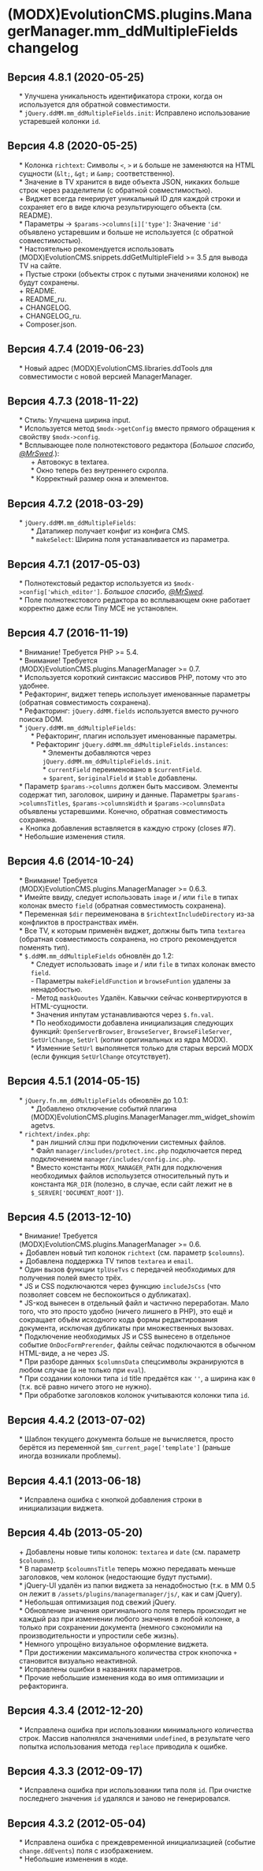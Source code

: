 # (MODX)EvolutionCMS.plugins.ManagerManager.mm_ddMultipleFields changelog


## Версия 4.8.1 (2020-05-25)
* \* Улучшена уникальность идентификатора строки, когда он используется для обратной совместимости.
* \* `jQuery.ddMM.mm_ddMultipleFields.init`: Исправлено использование устаревшей колонки `id`.


## Версия 4.8 (2020-05-25)
* \* Колонка `richtext`: Символы `<`, `>` и `&` больше не заменяются на HTML сущности (`&lt;`, `&gt;` и `&amp;` соответственно).
* \* Значение в TV хранится в виде объекта JSON, никаких больше строк через разделители (с обратной совместимостью).
* \+ Виджет всегда генерирует уникальный ID для каждой строки и сохраняет его в виде ключа результирующего объекта (см. README).
* \* Параметры → `$params->columns[i]['type']`: Значение `'id'` объявлено устаревшим и больше не используется (с обратной совместимостью).
* \* Настоятельно рекомендуется использовать (MODX)EvolutionCMS.snippets.ddGetMultipleField >= 3.5 для вывода TV на сайте.
* \+ Пустые строки (объекты строк с путыми значениями колонок) не будут сохранены.
* \+ README.
* \+ README_ru.
* \+ CHANGELOG.
* \+ CHANGELOG_ru.
* \+ Composer.json.


## Версия 4.7.4 (2019-06-23)
* \* Новый адрес (MODX)EvolutionCMS.libraries.ddTools для совместимости с новой версией ManagerManager.


## Версия 4.7.3 (2018-11-22)
* \* Стиль: Улучшена ширина input.
* \* Используется метод `$modx->getConfig` вместо прямого обращения к свойству `$modx->config`.
* \* Всплывающее поле полнотекстового редактора (_Большое спасибо, [@MrSwed](https://github.com/MrSwed)._):
	* \+ Автовокус в textarea.
	* \* Окно теперь без внутреннего скролла.
	* \* Корректный размер окна и элементов.


## Версия 4.7.2 (2018-03-29)
* \* `jQuery.ddMM.mm_ddMultipleFields`:
	* \* Датапикер получает конфиг из конфига CMS.
	* \* `makeSelect`: Ширина поля устанавливается из параметра.


## Версия 4.7.1 (2017-05-03)
* \* Полнотекстовый редактор используется из `$modx->config['which_editor']`. _Большое спасибо, [@MrSwed](https://github.com/MrSwed)._
* \* Поле полнотекстового редактора во всплывающем окне работает корректно даже если Tiny MCE не установлен.


## Версия 4.7 (2016-11-19)
* \* Внимание! Требуется PHP >= 5.4.
* \* Внимание! Требуется (MODX)EvolutionCMS.plugins.ManagerManager >= 0.7.
* \* Используется короткий синтаксис массивов PHP, потому что это удобнее.
* \* Рефакторинг, виджет теперь использует именованные параметры (обратная совместимость сохранена).
* \* Рефакторинг: `jQuery.ddMM.fields` используется вместо ручного поиска DOM.
* \* `jQuery.ddMM.mm_ddMultipleFields`:
	* \* Рефакторинг, плагин использует именованные параметры.
	* \* Рефакторинг `jQuery.ddMM.mm_ddMultipleFields.instances`:
		* \* Элементы добавляются через `jQuery.ddMM.mm_ddMultipleFields.init`.
		* \* `currentField` переименовано в `$currentField`.
		* \+ `$parent`, `$originalField` и `$table` добавлены.
* \* Параметр `$params->columns` должен быть массивом. Элементы содержат тип, заголовок, ширину и данные. Параметры `$params->columnsTitles`, `$params->columnsWidth` и `$params->columnsData` объявлены устаревшими. Конечно, обратная совместимость сохранена.
* \+ Кнопка добавления вставляется в каждую строку (closes #7).
* \* Небольшие изменения стиля.


## Версия 4.6 (2014-10-24)
* \* Внимание! Требуется (MODX)EvolutionCMS.plugins.ManagerManager >= 0.6.3.
* \* Имейте ввиду, следует использовать `image` и / или `file` в типах колонак вместо `field` (обратная совместимость сохранена).
* \* Переменная `$dir` переименована в `$richtextIncludeDirectory` из-за конфликтов в пространствах имён.
* \* Все TV, к которым применён виджет, должны быть типа `textarea` (обратная совместимость сохранена, но строго рекомендуется поменять тип).
* \* `$.ddMM.mm_ddMultipleFields` обновлён до 1.2:
	* \* Следует использовать `image` и / или `file` в типах колонак вместо `field`.
	* \- Параметры `makeFieldFunction` и `browseFuntion` удалены за ненадобостью.
	* \- Метод `maskQuoutes` Удалён. Кавычки сейчас конвертируются в HTML-сущности.
	* \* Значения инпутам устанавливаются через `$.fn.val`.
	* \* По необходимости добавлена инициализация следующих функций: `OpenServerBrowser`, `BrowseServer`, `BrowseFileServer`, `SetUrlChange`, `SetUrl` (копии оригинальных из ядра MODX).
	* \* Изменние `SetUrl` выполянется только для старых версий MODX (если функция `SetUrlChange` отсутствует).


## Версия 4.5.1 (2014-05-15)
* \* `jQuery.fn.mm_ddMultipleFields` обновлён до 1.0.1:
	* \* Добавлено отключение событий плагина (MODX)EvolutionCMS.plugins.ManagerManager.mm_widget_showimagetvs.
* \* `richtext/index.php`:
	* \* ран лишний слэш при подключении системных файлов.
	* \* Файл `manager/includes/protect.inc.php` подключается перед подключением `manager/includes/config.inc.php`.
	* \* Вместо константы `MODX_MANAGER_PATH` для подключения необходимых файлов испольузется относительный путь и константа `MGR_DIR` (полезно, в случае, если сайт лежит не в `$_SERVER['DOCUMENT_ROOT']`).


## Версия 4.5 (2013-12-10)
* \* Внимание! Требуется (MODX)EvolutionCMS.plugins.ManagerManager >= 0.6.
* \+ Добавлен новый тип колонок `richtext` (см. параметр `$coloumns`).
* \+ Добавлена поддержка TV типов `textarea` и `email`.
* \* Один вызов функции `tplUseTvs` с передачей необходимых для получения полей вместо трёх.
* \* JS и CSS подключаются через функцию `includeJsCss` (что позволяет совсем не беспокоиться о дубликатах).
* \* JS-код вынесен в отдельный файл и частично переработан. Мало того, что это просто удобно (ничего лишнего в PHP), это ещё и сокращает объём исходного кода формы редактирования документа, исключая дубликаты при множественных вызовах.
* \* Подключение необходимых JS и CSS вынесено в отдельное событие `OnDocFormPrerender`, файлы сейчас подключаются в обычном HTML-виде, а не через JS.
* \* При разборе данных `$columnsData` спецсимволы экранируются в любом случае (а не только при `eval`).
* \* При создании колонки типа `id` title предаётся как `''`, а ширина как `0` (т.к. всё равно ничего этого не нужно).
* \* При обработке заголовков колонок учитываются колонки типа `id`.


## Версия 4.4.2 (2013-07-02)
* \* Шаблон текущего документа больше не вычисляется, просто берётся из переменной `$mm_current_page['template']` (раньше иногда возникали проблемы).


## Версия 4.4.1 (2013-06-18)
* \* Исправлена ошибка с кнопкой добавления строки в инициализации виджета.


## Версия 4.4b (2013-05-20)
* \+ Добавлены новые типы колонок: `textarea` и `date` (см. параметр `$coloumns`).
* \* В параметр `$coloumnsTitle` теперь можно передавать меньше заголовков, чем колонок (недостающие будут пустыми).
* \* jQuery-UI удалён из папки виджета за ненадобностью (т.к. в MM 0.5 он лежит в `/assets/plugins/managermanager/js/`, как и сам jQuery).
* \* Небольшая оптимизация под свежий jQuery.
* \* Обновление значения оригинального поля теперь происходит не каждый раз при изменении любого значения в любой колонке, а только при сохранении документа (немного сэкономили на производительности и упростили себе жизнь).
* \* Немного упрощёно визуальное оформление виджета.
* \* При достижении максимального количества строк кнопочка `+` становится визуально неактивной.
* \* Исправлены ошибки в названиях параметров.
* \* Прочие небольшие изменения кода во имя оптимизации и рефакторинга.


## Версия 4.3.4 (2012-12-20)
* \* Исправлена ошибка при использовании минимального количества строк. Массив наполнялся значениями `undefined`, в результате чего попытка использования метода `replace` приводила к ошибке.


## Версия 4.3.3 (2012-09-17)
* \* Исправлена ошибка при использовании типа поля `id`. При очистке последнего значения `id` удалялся и заново не генерировался.


## Версия 4.3.2 (2012-05-04)
* \* Исправлена ошибка с преждевременной инициализацией (событие `change.ddEvents`) поля с изображением.
* \* Небольшие изменения в коде.


<link rel="stylesheet" type="text/css" href="https://DivanDesign.ru/assets/files/ddMarkdown.css" />
<style>ul{list-style:none;}</style>